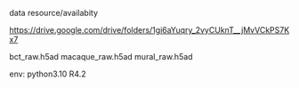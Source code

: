 data resource/availabity

https://drive.google.com/drive/folders/1gi6aYuqry_2vyCUknT__jMvVCkPS7Kx7

bct_raw.h5ad
macaque_raw.h5ad
mural_raw.h5ad

env:
python3.10
R4.2